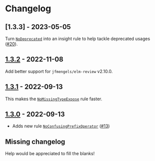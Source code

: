 # Changelog

## [1.3.3] - 2023-05-05

Turn [`NoDeprecated`] into an insight rule to help tackle deprecated usages ([#20](https://github.com/jfmengels/elm-review-common/pull/20)).

## [1.3.2] - 2022-11-08

Add better support for `jfmengels/elm-review` v2.10.0.

## [1.3.1] - 2022-09-13

This makes the [`NoMissingTypeExpose`] rule faster.

## [1.3.0] - 2022-09-13

- Adds new rule [`NoConfusingPrefixOperator`] ([#13](https://github.com/jfmengels/elm-review/pull/13))


## Missing changelog

Help would be appreciated to fill the blanks!

[1.3.2]: https://github.com/jfmengels/elm-review-common/releases/tag/1.3.2
[1.3.1]: https://github.com/jfmengels/elm-review-common/releases/tag/1.3.1
[1.3.0]: https://github.com/jfmengels/elm-review-common/releases/tag/1.3.0

[`NoConfusingPrefixOperator`]: (https://package.elm-lang.org/packages/jfmengels/elm-review-common/latest/NoConfusingPrefixOperator)
[`NoMissingTypeExpose`]: (https://package.elm-lang.org/packages/jfmengels/elm-review-common/latest/NoMissingTypeExpose)
[`NoDeprecated`]: (https://package.elm-lang.org/packages/jfmengels/elm-review-common/latest/NoDeprecated)